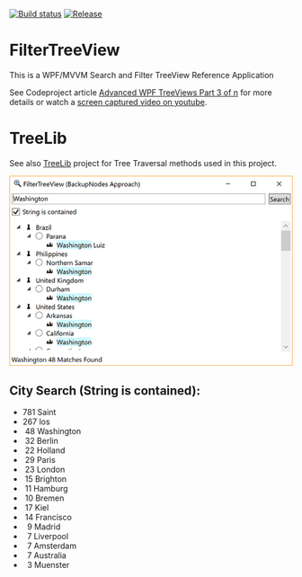 [![Build status](https://ci.appveyor.com/api/projects/status/u762r32aupstrsph?svg=true)](https://ci.appveyor.com/project/Dirkster99/filtertreeview) [![Release](https://img.shields.io/github/release/Dirkster99/FilterTreeView.svg)](https://github.com/Dirkster99/FilterTreeView/releases/latest)

# FilterTreeView
This is a WPF/MVVM Search and Filter TreeView Reference Application

See Codeproject article <a href="https://www.codeproject.com/Articles/1213031/Advanced-WPF-TreeViews-Part-of-n">Advanced WPF TreeViews Part 3 of n</a> for more details or watch a <a href="https://youtu.be/AVqIU4gAxWQ">screen captured video on youtube</a>.

# TreeLib
See also <a href="https://github.com/Dirkster99/TreeLib">TreeLib</a> project for Tree Traversal methods used in this project.

<img src="https://github.com/Dirkster99/Docu/blob/master/FilterTreeView/FilterTreeView_Screenshot.png?raw=true"/>

## City Search (String is contained):

* 781 Saint
* 267 los
* &nbsp;48 Washington
* &nbsp;32 Berlin
* &nbsp;22 Holland
* &nbsp;29 Paris
* &nbsp;23 London
* &nbsp;15 Brighton
* &nbsp;11 Hamburg
* &nbsp;10 Bremen
* &nbsp;17 Kiel
* &nbsp;14 Francisco
* &nbsp;&nbsp;9 Madrid
* &nbsp;&nbsp;7 Liverpool
* &nbsp;&nbsp;7 Amsterdam
* &nbsp;&nbsp;7 Australia
* &nbsp;&nbsp;3 Muenster
